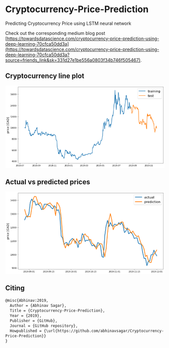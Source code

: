 # Cryptocurrency-Price-Prediction
Predicting Cryptocurrency Price using LSTM neural network

Check out the corresponding medium blog post [https://towardsdatascience.com/cryptocurrency-price-prediction-using-deep-learning-70cfca50dd3a](https://towardsdatascience.com/cryptocurrency-price-prediction-using-deep-learning-70cfca50dd3a?source=friends_link&sk=331d27e1be556a0803f34b746f505467).

## Cryptocurrency line plot

![](i13.png)

## Actual vs predicted prices

![](i14.png)

## Citing

```
@misc{Abhinav:2019,
  Author = {Abhinav Sagar},
  Title = {Cryptocurrency-Price-Prediction},
  Year = {2019},
  Publisher = {GitHub},
  Journal = {GitHub repository},
  Howpublished = {\url{https://github.com/abhinavsagar/Cryptocurrency-Price-Prediction}}
}
```

